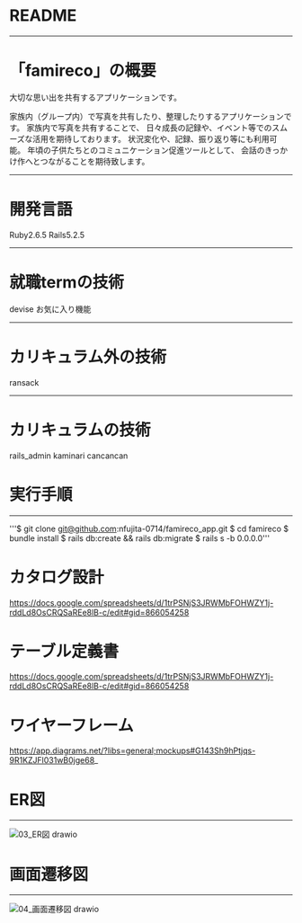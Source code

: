 # README
----------------------
# 「famireco」の概要
大切な思い出を共有するアプリケーションです。

家族内（グループ内）で写真を共有したり、整理したりするアプリケーションです。
家族内で写真を共有することで、
日々成長の記録や、イベント等でのスムーズな活用を期待しております。
状況変化や、記録、振り返り等にも利用可能。
年頃の子供たちとのコミュニケーション促進ツールとして、
会話のきっかけ作へとつながることを期待致します。

----------------------
# 開発言語
Ruby2.6.5
Rails5.2.5

----------------------
# 就職termの技術
devise
お気に入り機能

----------------------
# カリキュラム外の技術
ransack

----------------------
# カリキュラムの技術
rails_admin
kaminari
cancancan

# 実行手順
----------------------
'''$ git clone git@github.com:nfujita-0714/famireco_app.git
$ cd famireco
$ bundle install
$ rails db:create && rails db:migrate
$ rails s -b 0.0.0.0'''

# カタログ設計
https://docs.google.com/spreadsheets/d/1trPSNjS3JRWMbFOHWZY1j-rddLd8OsCRQSaREe8lB-c/edit#gid=866054258

# テーブル定義書
https://docs.google.com/spreadsheets/d/1trPSNjS3JRWMbFOHWZY1j-rddLd8OsCRQSaREe8lB-c/edit#gid=866054258

# ワイヤーフレーム
https://app.diagrams.net/?libs=general;mockups#G143Sh9hPtjqs-9R1KZJFl031wB0jge68_

# ER図
----------------------
![03_ER図 drawio](https://user-images.githubusercontent.com/85795737/135704022-976e84a9-a032-4425-a3e4-748929b175a9.png)

# 画面遷移図
----------------------
![04_画面遷移図 drawio](https://user-images.githubusercontent.com/85795737/135704033-3ae1359f-1faa-418d-846e-017de7b132fd.png)

